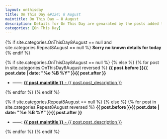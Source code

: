 ```yaml
---
layout: onthisday
title: On This Day &#124; 8 August
maintitle: On This Day — 8 August
description: Details for On This Day are genarated by the posts added to the website so the content is subject to changes/updates over time.
categories: [On This Day]
---
```


{% if site.categories.OnThisDay8August == null and site.categories.Repeat8August == null %}
<strong>Sorry no known details for today</strong>
{% endif %}

{% if site.categories.OnThisDay8August == null %}
{% else %}
{% for post in site.categories.OnThisDay8August reversed %}
<strong>{{ post.before }}{{ post.date | date: "%e %B %Y" }}{{ post.after }}</strong>
<ul>
<li> ——: <a href="{{ post.url }}"><strong>{{ post.maintitle }}</strong> - {{ post.post_description }}</a></li>
</ul>
{% endfor %}
{% endif %}

{% if site.categories.Repeat8August == null %}
{% else %}
{% for post in site.categories.Repeat8August reversed %}
<strong>{{ post.before }}{{ post.date | date: "%e %B %Y" }}{{ post.after }}</strong>
<ul>
<li> ——: <a href="{{ post.url }}"><strong>{{ post.maintitle }}</strong> - {{ post.post_description }}</a></li>
</ul>
{% endfor %}
{% endif %}

